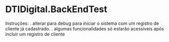 # DTIDigital.BackEndTest

Instruções: 
. alterar para debug para iniciar o sistema com um registro de cliente já cadastrado.
. algumas funcionalidades só estarão acessíveis após incluir um registro de cliente
